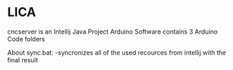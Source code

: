 # LICA
cncserver is an Intellij Java Project
Arduino Software contains 3 Arduino Code folders

About sync.bat:
   -syncronizes all of the used recources from intellij with the final result